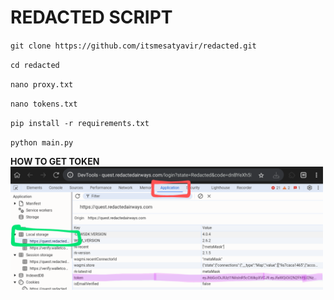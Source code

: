 # REDACTED SCRIPT 
``git clone https://github.com/itsmesatyavir/redacted.git``

``cd redacted``

``nano proxy.txt``

``nano tokens.txt``

``pip install -r requirements.txt``

``python main.py``

**HOW TO GET TOKEN**
<img src="https://raw.githubusercontent.com/itsmesatyavir/redacted/98262a61210e2f28ee91bf1b17b00452b15d5d6e/Screenshot_20250211-092819~2.png" width="500"/>
